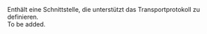 <Namespace Name="Microsoft.Azure.Management.Network.Fluent.HasProtocol.Definition">
  <Docs>
    <summary>Enthält eine Schnittstelle, die unterstützt das Transportprotokoll zu definieren.</summary> 
    <remarks>To be added.</remarks>
  </Docs>
</Namespace>
